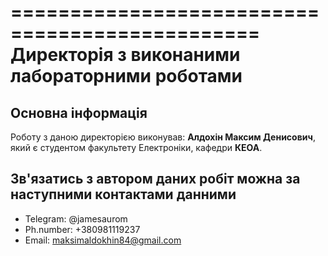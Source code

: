 ===============================================
Директорія з виконаними лабораторними роботами
===============================================

Основна інформація
------------------

Роботу з даною директорією виконував: **Алдохін Максим Денисович**, який є студентом факультету Електроніки, кафедри **КЕОА**.

Зв'язатись з автором даних робіт можна за наступними контактами данними
-----------------------------------------------------------------------

* Telegram:    @jamesaurom
* Ph.number:   +380981119237
* Email:       maksimaldokhin84@gmail.com
